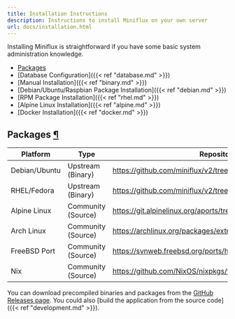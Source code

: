```yaml
---
title: Installation Instructions
description: Instructions to install Miniflux on your own server
url: docs/installation.html
---
```


Installing Miniflux is straightforward if you have some basic system administration knowledge.

- [Packages](#packages)
- [Database Configuration]({{< ref "database.md" >}})
- [Manual Installation]({{< ref "binary.md" >}})
- [Debian/Ubuntu/Raspbian Package Installation]({{< ref "debian.md" >}})
- [RPM Package Installation]({{< ref "rhel.md" >}})
- [Alpine Linux Installation]({{< ref "alpine.md" >}})
- [Docker Installation]({{< ref "docker.md" >}})

<h2 id="packages">Packages <a class="anchor" href="#packages" title="Permalink">¶</a></h2>

Platform       |  Type               |  Repository URL
---------------|---------------------|---------------------------------------------------------------------
Debian/Ubuntu  |  Upstream (Binary)  |  https://github.com/miniflux/v2/tree/master/packaging/debian
RHEL/Fedora    |  Upstream (Binary)  |  https://github.com/miniflux/v2/tree/master/packaging/rpm
Alpine Linux   |  Community (Source) |  https://git.alpinelinux.org/aports/tree/community/miniflux
Arch Linux     |  Community (Source) |  https://archlinux.org/packages/extra/x86_64/miniflux/
FreeBSD Port   |  Community (Source) |  https://svnweb.freebsd.org/ports/head/www/miniflux/
Nix            |  Community (Source) |  https://github.com/NixOS/nixpkgs/tree/master/pkgs/servers/miniflux

You can download precompiled binaries and packages from the [GitHub Releases page](https://github.com/miniflux/v2/releases). You could also [build the application from the source code]({{< ref "development.md" >}}).
